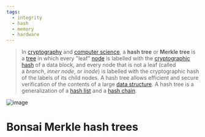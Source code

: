 ```yaml
---
tags:
  - integrity
  - hash
  - memory
  - hardware
---
```

> In [cryptography](https://en.wikipedia.org/wiki/Cryptography "Cryptography") and [computer science](https://en.wikipedia.org/wiki/Computer_science "Computer science"), a **hash tree** or **Merkle tree** is a [tree](https://en.wikipedia.org/wiki/Tree_(data_structure) "Tree (data structure)") in which every "leaf" [node](https://en.wikipedia.org/wiki/Tree_(data_structure)#Terminology "Tree (data structure)") is labelled with the [cryptographic hash](https://en.wikipedia.org/wiki/Cryptographic_hash_function "Cryptographic hash function") of a data block, and every node that is not a leaf (called a _branch_, _inner node_, or _inode_) is labelled with the cryptographic hash of the labels of its child nodes. A hash tree allows efficient and secure verification of the contents of a large [data structure](https://en.wikipedia.org/wiki/Data_structure "Data structure"). A hash tree is a generalization of a [hash list](https://en.wikipedia.org/wiki/Hash_list "Hash list") and a [hash chain](https://en.wikipedia.org/wiki/Hash_chain "Hash chain").


![image](https://upload.wikimedia.org/wikipedia/commons/thumb/9/95/Hash_Tree.svg/1200px-Hash_Tree.svg.png)


# Bonsai Merkle hash trees
 